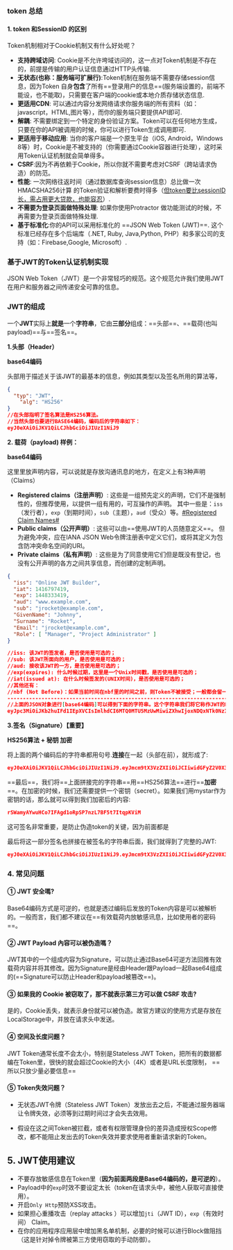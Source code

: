 ### token 总结

#### 1. token 和SessionID 的区别

Token机制相对于Cookie机制又有什么好处呢？

- **支持跨域访问**: Cookie是不允许垮域访问的，这一点对Token机制是不存在的，前提是传输的用户认证信息通过HTTP头传输.
- **无状态(也称：服务端可扩展行)**:Token机制在服务端不需要存储session信息，因为Token 自身**包含**了所有==登录用户的信息==(服务端设置的，前端不能设，也不能取)，只需要在客户端的cookie或本地介质存储状态信息.
- **更适用CDN**: 可以通过内容分发网络请求你服务端的所有资料（如：javascript，HTML,图片等），而你的服务端只要提供API即可.
- **解耦**: 不需要绑定到一个特定的身份验证方案。Token可以在任何地方生成，只要在你的API被调用的时候，你可以进行Token生成调用即可.
- **更适用于移动应用**: 当你的客户端是一个原生平台（iOS, Android，Windows 8等）时，Cookie是不被支持的（你需要通过Cookie容器进行处理），这时采用Token认证机制就会简单得多。
- **CSRF**:因为不再依赖于Cookie，所以你就不需要考虑对CSRF（跨站请求伪造）的防范。
- **性能**: 一次网络往返时间（通过数据库查询session信息）总比做一次HMACSHA256计算 的Token验证和解析要费时得多（<u>但token要比sessionID长，需占用更大贷款，也能容忍</u>）.
- **不需要为登录页面做特殊处理**: 如果你使用Protractor 做功能测试的时候，不再需要为登录页面做特殊处理.
- **基于标准化**:你的API可以采用标准化的 ==JSON Web Token (JWT)==. 这个标准已经存在多个后端库（.NET, Ruby, Java,Python, PHP）和多家公司的支持（如：Firebase,Google, Microsoft）.



### 基于JWT的Token认证机制实现

JSON Web Token（JWT）是一个非常轻巧的规范。这个规范允许我们使用JWT在用户和服务器之间传递安全可靠的信息。

### JWT的组成

一个**JWT**实际上**就是**一个**字符串**，它由**三部分**组成：==头部==、==载荷(也叫payload)==与==签名==。



**1.头部（Header）**

**base64编码**

头部用于描述关于该JWT的最基本的信息，例如其类型以及签名所用的算法等， 

```json
{
  "typ": "JWT",
	"alg": "HS256"
}
//在头部指明了签名算法是HS256算法。
//当然头部也要进行BASE64编码，编码后的字符串如下：
eyJ0eXAiOiJKV1QiLCJhbGciOiJIUzI1NiJ9
```





**2. 载荷（payload) 样例：**

**base64编码**

这里里放声明内容，可以说就是存放沟通讯息的地方，在定义上有3种声明（Claims）

- **Registered claims（注册声明）**:
  这些是一组预先定义的声明，它们不是强制性的，但推荐使用，以提供一组有用的，可互操作的声明。 其中一些是：`iss`（发行者），`exp`（到期时间），`sub`（主题），`aud`（受众）等。[#Registered Claim Names#](https://tools.ietf.org/html/rfc7519#section-4.1)
- **Public claims（公开声明）**:
  这些可以由==使用JWT的人员随意定义==。 但为避免冲突，应在IANA JSON Web令牌注册表中定义它们，或将其定义为包含防冲突命名空间的URI。
- **Private claims（私有声明）**:
  这些是为了同意使用它们但是既没有登记，也没有公开声明的各方之间共享信息，而创建的定制声明。

```json
{
  "iss": "Online JWT Builder", 
  "iat": 1416797419, 
  "exp": 1448333419, 
  "aud": "www.example.com", 
  "sub": "jrocket@example.com", 
  "GivenName": "Johnny", 
  "Surname": "Rocket", 
  "Email": "jrocket@example.com", 
  "Role": [ "Manager", "Project Administrator" ] 
}

//iss: 该JWT的签发者，是否使用是可选的；
//sub: 该JWT所面向的用户，是否使用是可选的；
//aud: 接收该JWT的一方，是否使用是可选的；
//exp(expires): 什么时候过期，这里是一个Unix时间戳，是否使用是可选的；
//iat(issued at): 在什么时候签发的(UNIX时间)，是否使用是可选的；
//其他还有：
//nbf (Not Before)：如果当前时间在nbf里的时间之前，则Token不被接受；一般都会留一些余地，比如几分钟；，是否使用是可选的；
-------------------------------------------------------------------------------
//上面的JSON对象进行[base64编码]可以得到下面的字符串。这个字符串我们将它称作JWT的Payload
eyJpc3MiOiJKb2huIFd1IEpXVCIsImlhdCI6MTQ0MTU5MzUwMiwiZXhwIjoxNDQxNTk0NzIyLCJhdWQiOiJ3d3cuZXhhbXBsZS5jb20iLCJzdWIiOiJqcm9ja2V0QGV4YW1wbGUuY29tIiwiZnJvbV91c2VyIjoiQiIsInRhcmdldF91c2VyIjoiQSJ9
```



**3.签名（Signature）【重要】**

**HS256算法 + 秘钥 加密**

将上面的两个编码后的字符串都用句号.**连接**在一起（头部在前），就形成了:

```json
eyJ0eXAiOiJKV1QiLCJhbGciOiJIUzI1NiJ9.eyJmcm9tX3VzZXIiOiJCIiwidGFyZ2V0X3VzZXIiOiJB.......
```



==最后==，我们将==上面拼接完的字符串==用==HS256算法==进行==**加密**==。在加密的时候，我们还需要提供一个密钥（secret）。如果我们用mystar作为密钥的话，那么就可以得到我们加密后的内容:

```json
rSWamyAYwuHCo7IFAgd1oRpSP7nzL7BF5t7ItqpKViM
```

这可签名非常重要，是防止伪造token的关键，因为前面都是

最后将这一部分签名也拼接在被签名的字符串后面，我们就得到了完整的JWT:

```json
eyJ0eXAiOiJKV1QiLCJhbGciOiJIUzI1NiJ9.eyJmcm9tX3VzZXIiOiJCIiwidGFyZ2V0X3VzZXIiOiJBIn0.rSWamyAYwuHCo7IFAgd1oRpSP7nzL7BF5t7ItqpKViM
```



### 4. 常见问题

#### ① JWT 安全嗎?

Base64编码方式是可逆的，也就是透过编码后发放的Token内容是可以被解析的。一般而言，我们都不建议在==有效载荷内放敏感讯息，比如使用者的密码==。

#### ② JWT Payload 內容可以被伪造嗎？

JWT其中的一个组成内容为Signature，可以防止通过Base64可逆方法回推有效载荷内容并将其修改。因为Signature是经由Header跟Payload一起Base64组成的(==Signature可以防止Header和payload被篡改==)。

#### ③ 如果我的 Cookie 被窃取了，那不就表示第三方可以做 CSRF 攻击?

是的，Cookie丢失，就表示身份就可以被伪造。故官方建议的使用方式是存放在LocalStorage中，并放在请求头中发送。

#### ④ 空间及长度问题？

JWT Token通常长度不会太小，特别是Stateless JWT Token，把所有的数据都编在Token里，很快的就会超过Cookie的大小（4K）或者是URL长度限制， ==所以只放少量必要信息==

#### ⑤ Token失效问题？

- 无状态JWT令牌（Stateless JWT Token）发放出去之后，不能通过服务器端让令牌失效，必须等到过期时间过才会失去效用。

- 假设在这之间Token被拦截，或者有权限管理身份的差异造成授权Scope修改，都不能阻止发出去的Token失效并要求使用者重新请求新的Token。

  

## 5. JWT使用建议

- 不要存放敏感信息在Token里（**因为前面两段是Base64编码的，是可逆的**）。
- Payload中的`exp`时效不要设定太长（token在请求头中，被他人获取可直接使用）。
- 开启`Only Http`预防XSS攻击。
- 如果担心重播攻击（replay attacks ）可以增加`jti`（JWT ID），`exp`（有效时间） Claim。
- 在你的应用程序应用层中增加黑名单机制，必要的时候可以进行Block做阻挡（这是针对掉令牌被第三方使用窃取的手动防御）。